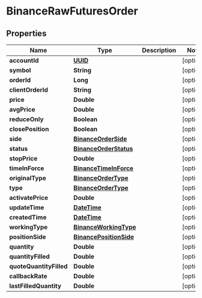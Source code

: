 # BinanceRawFuturesOrder

## Properties
Name | Type | Description | Notes
------------ | ------------- | ------------- | -------------
**accountId** | [**UUID**](UUID.md) |  |  [optional]
**symbol** | **String** |  |  [optional]
**orderId** | **Long** |  |  [optional]
**clientOrderId** | **String** |  |  [optional]
**price** | **Double** |  |  [optional]
**avgPrice** | **Double** |  |  [optional]
**reduceOnly** | **Boolean** |  |  [optional]
**closePosition** | **Boolean** |  |  [optional]
**side** | [**BinanceOrderSide**](BinanceOrderSide.md) |  |  [optional]
**status** | [**BinanceOrderStatus**](BinanceOrderStatus.md) |  |  [optional]
**stopPrice** | **Double** |  |  [optional]
**timeInForce** | [**BinanceTimeInForce**](BinanceTimeInForce.md) |  |  [optional]
**originalType** | [**BinanceOrderType**](BinanceOrderType.md) |  |  [optional]
**type** | [**BinanceOrderType**](BinanceOrderType.md) |  |  [optional]
**activatePrice** | **Double** |  |  [optional]
**updateTime** | [**DateTime**](DateTime.md) |  |  [optional]
**createdTime** | [**DateTime**](DateTime.md) |  |  [optional]
**workingType** | [**BinanceWorkingType**](BinanceWorkingType.md) |  |  [optional]
**positionSide** | [**BinancePositionSide**](BinancePositionSide.md) |  |  [optional]
**quantity** | **Double** |  |  [optional]
**quantityFilled** | **Double** |  |  [optional]
**quoteQuantityFilled** | **Double** |  |  [optional]
**callbackRate** | **Double** |  |  [optional]
**lastFilledQuantity** | **Double** |  |  [optional]
